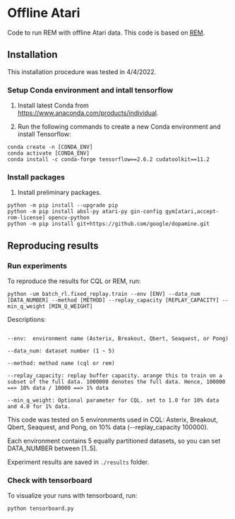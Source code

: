 # Offline Atari

Code to run REM with offline Atari data. This code is based on [REM](https://github.com/google-research/batch_rl).

## Installation

This installation procedure was tested in 4/4/2022.

### Setup Conda environment and intall tensorflow

1. Install latest Conda from https://www.anaconda.com/products/individual.

2. Run the following commands to create a new Conda environment and install Tensorflow:
```
conda create -n [CONDA_ENV]
conda activate [CONDA_ENV]
conda install -c conda-forge tensorflow==2.6.2 cudatoolkit==11.2
```

### Install packages

1. Install preliminary packages.

```
python -m pip install --upgrade pip
python -m pip install absl-py atari-py gin-config gym[atari,accept-rom-license] opencv-python
python -m pip install git+https://github.com/google/dopamine.git
```

## Reproducing results

### Run experiments

To reproduce the results for CQL or REM, run: 

```
python -um batch_rl.fixed_replay.train --env [ENV] --data_num [DATA_NUMBER] --method [METHOD] --replay_capacity [REPLAY_CAPACITY] --min_q_weight [MIN_Q_WEIGHT]
```

Descriptions:
```

--env:  environment name (Asterix, Breakout, Qbert, Seaquest, or Pong)

--data_num: dataset number (1 ~ 5)

--method: method name (cql or rem)

--replay_capacity: replay buffer capacity. arange this to train on a subset of the full data. 1000000 denotes the full data. Hence, 100000 ==> 10% data / 10000 ==> 1% data

--min_q_weight: Optional parameter for CQL. set to 1.0 for 10% data and 4.0 for 1% data.
```

This code was tested on 5 environments used in CQL: Asterix, Breakout, Qbert, Seaquest, and Pong, on 10% data (--replay_capacity 100000).

Each environment contains 5 equally partitioned datasets, so you can set DATA_NUMBER between [1..5].

Experiment results are saved in ```./results``` folder.


### Check with tensorboard

To visualize your runs with tensorboard, run:

```
python tensorboard.py
```